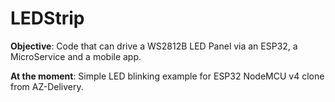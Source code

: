 # LEDStrip

**Objective**: 
Code that can drive a WS2812B LED Panel via an ESP32, a MicroService and a mobile app.

**At the moment**:
Simple LED blinking example for ESP32 NodeMCU v4 clone from AZ-Delivery.